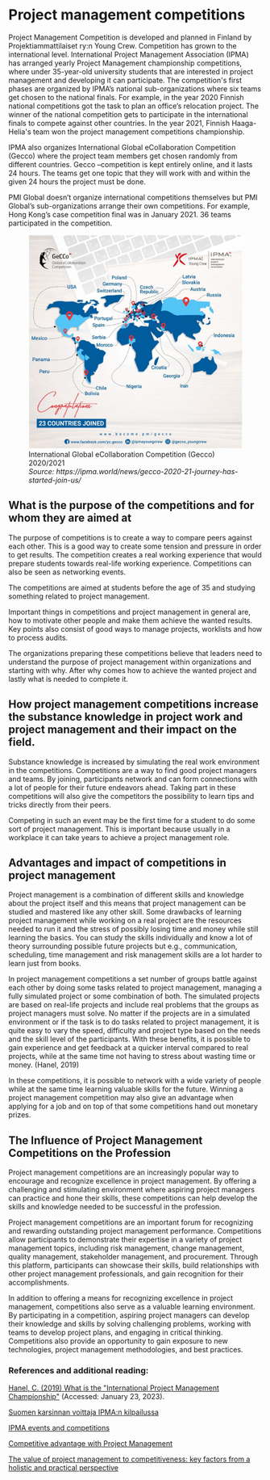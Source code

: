 # Project management competitions 

 

Project Management Competition is developed and planned in Finland by Projektiammattilaiset ry:n Young Crew. Competition has grown to the international level. International Project Management Association (IPMA) has arranged yearly Project Management championship competitions, where under 35-year-old university students that are interested in project management and developing it can participate. The competition's first phases are organized by IPMA’s national sub-organizations where six teams get chosen to the national finals. For example, in the year 2020 Finnish national competitions got the task to plan an office’s relocation project. The winner of the national competition gets to participate in the international finals to compete against other countries. In the year 2021, Finnish Haaga-Helia's team won the project management competitions championship. 

IPMA also organizes International Global eCollaboration Competition (Gecco) where the project team members get chosen randomly from different countries. Gecco –competition is kept entirely online, and it lasts 24 hours. The teams get one topic that they will work with and within the given 24 hours the project must be done.  

PMI Global doesn’t organize international competitions themselves but PMI Global’s sub-organizations arrange their own competitions. For example, Hong Kong’s case competition final was in January 2021. 36 teams participated in the competition. 

<figure>
    <img src="../images/Gecco.jpg">
    <figcaption>
         International Global eCollaboration Competition (Gecco) 2020/2021<br>
        <i>Source: https://ipma.world/news/gecco-2020-21-journey-has-started-join-us/ </i>
    </figcaption>
</figure>



 

## What is the purpose of the competitions and for whom they are aimed at 

The purpose of competitions is to create a way to compare peers against each other. This is a good way to create some tension and pressure in order to get results. The competition creates a real working experience that would prepare students towards real-life working experience. Competitions can also be seen as networking events. 

The competitions are aimed at students before the age of 35 and studying something related to project management.  

Important things in competitions and project management in general are, how to motivate other people and make them achieve the wanted results. Key points also consist of good ways to manage projects, worklists and how to process audits.  

The organizations preparing these competitions believe that leaders need to understand the purpose of project management within organizations and starting with why. After why comes how to achieve the wanted project and lastly what is needed to complete it. 

 

## How project management competitions increase the substance knowledge in project work and project management and their impact on the field.  

Substance knowledge is increased by simulating the real work environment in the competitions. Competitions are a way to find good project managers and teams. By joining, participants network and can form connections with a lot of people for their future endeavors ahead. Taking part in these competitions will also give the competitors the possibility to learn tips and tricks directly from their peers. 

Competing in such an event may be the first time for a student to do some sort of project management. This is important because usually in a workplace it can take years to achieve a project management role. 

 

## Advantages and impact of competitions in project management 

Project management is a combination of different skills and knowledge about the project itself and this means that project management can be studied and mastered like any other skill. Some drawbacks of learning project management while working on a real project are the resources needed to run it and the stress of possibly losing time and money while still learning the basics. You can study the skills individually and know a lot of theory surrounding possible future projects but e.g., communication, scheduling, time management and risk management skills are a lot harder to learn just from books.  

In project management competitions a set number of groups battle against each other by doing some tasks related to project management, managing a fully simulated project or some combination of both. The simulated projects are based on real-life projects and include real problems that the groups as project managers must solve. No matter if the projects are in a simulated environment or if the task is to do tasks related to project management, it is quite easy to vary the speed, difficulty and project type based on the needs and the skill level of the participants. With these benefits, it is possible to gain experience and get feedback at a quicker interval compared to real projects, while at the same time not having to stress about wasting time or money. (Hanel, 2019)  

In these competitions, it is possible to network with a wide variety of people while at the same time learning valuable skills for the future. Winning a project management competition may also give an advantage when applying for a job and on top of that some competitions hand out monetary prizes. 

 

## The Influence of Project Management Competitions on the Profession 

Project management competitions are an increasingly popular way to encourage and recognize excellence in project management. By offering a challenging and stimulating environment where aspiring project managers can practice and hone their skills, these competitions can help develop the skills and knowledge needed to be successful in the profession. 

Project management competitions are an important forum for recognizing and rewarding outstanding project management performance. Competitions allow participants to demonstrate their expertise in a variety of project management topics, including risk management, change management, quality management, stakeholder management, and procurement. Through this platform, participants can showcase their skills, build relationships with other project management professionals, and gain recognition for their accomplishments. 

In addition to offering a means for recognizing excellence in project management, competitions also serve as a valuable learning environment. By participating in a competition, aspiring project managers can develop their knowledge and skills by solving challenging problems, working with teams to develop project plans, and engaging in critical thinking. Competitions also provide an opportunity to gain exposure to new technologies, project management methodologies, and best practices. 

 

### References and additional reading:

[Hanel, C. (2019) What is the "International Project Management Championship"](https://www.ipma.world/news/what-is-the-international-project-management-championship-short-ipmc/) (Accessed: January 23, 2023). 

[Suomen karsinnan voittaja IPMA:n kilpailussa](https://www.projektimaailma.fi/artikkelit/vuoden_2021_ipma_project_management_championship_suomen_voittaja_on_selvilla.1525.news )

[IPMA events and competitions](https://www.ipma.world/ipma-young-crew/competitions-and-events/) 

[Competitive advantage with Project Management](https://en.talaia-openppm.com/competitive-advantage-with-project-management/) 

[The value of project management to competitiveness: key factors from a holistic and practical perspective](https://www.emerald.com/insight/content/doi/10.1108/IJMPB-02-2020-0042/full/html) 
